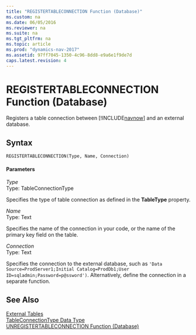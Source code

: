 ```yaml
---
title: "REGISTERTABLECONNECTION Function (Database)"
ms.custom: na
ms.date: 06/05/2016
ms.reviewer: na
ms.suite: na
ms.tgt_pltfrm: na
ms.topic: article
ms.prod: "dynamics-nav-2017"
ms.assetid: 97ff7045-1350-4c96-8dd8-e9a6e1f9de7d
caps.latest.revision: 4
---
```

# REGISTERTABLECONNECTION Function (Database)
Registers a table connection between [!INCLUDE[navnow](includes/navnow_md.md)] and an external database.  
  
## Syntax  
  
```  
REGISTERTABLECONNECTION(Type, Name, Connection)  
```  
  
#### Parameters  
 *Type*  
 Type: TableConnectionType  
  
 Specifies the type of table connection as defined in the **TableType** property.  
  
 *Name*  
 Type: Text  
  
 Specifies the name of the connection in your code, or the name of the primary key field on the table.  
  
 *Connection*  
 Type: Text  
  
 Specifies the connection to the external database, such as `'Data Source=ProdServer1;Initial Catalog=ProdDb1;User ID=sqladmin;Password=p@ssword')`. Alternatively, define the connection in a separate function.  
  
## See Also  
 [External Tables](External-Tables.md)   
 [TableConnectionType Data Type](TableConnectionType-Data-Type.md)   
 [UNREGISTERTABLECONNECTION Function \(Database\)](UNREGISTERTABLECONNECTION-Function--Database-.md)